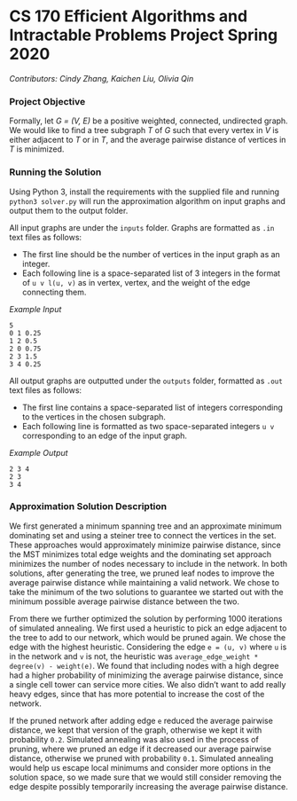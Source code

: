 # CS 170 Efficient Algorithms and Intractable Problems Project Spring 2020
_Contributors: Cindy Zhang, Kaichen Liu, Olivia Qin_
### Project Objective

Formally, let _G = (V, E)_ be a positive weighted, connected, undirected graph. We would like to find a tree subgraph _T_ of _G_ such that every vertex in _V_ is either adjacent to _T_ or in _T_, and the average pairwise distance of vertices in _T_ is minimized.

### Running the Solution
Using Python 3, install the requirements with the supplied file and running ```python3 solver.py``` will run the approximation algorithm on input graphs and output them to the output folder.

All input graphs are under the ```inputs``` folder. Graphs are formatted as ```.in``` text files as follows:
   - The first line should be the number of vertices in the input graph as an integer.
   - Each following line is a space-separated list of 3 integers in the format of ```u v l(u, v)``` as in vertex, vertex, and the weight of the edge connecting them.

_Example Input_
```
5
0 1 0.25
1 2 0.5
2 0 0.75
2 3 1.5
3 4 0.25
```

All output graphs are outputted under the ```outputs``` folder, formatted as ```.out``` text files as follows:
  - The first line contains a space-separated list of integers corresponding to the vertices in the chosen subgraph.
  - Each following line is formatted as two space-separated integers ```u v``` corresponding to an edge of the input graph.

_Example Output_
```
2 3 4
2 3
3 4
```

### Approximation Solution Description

We first generated a minimum spanning tree and an approximate minimum dominating set and using a steiner tree to connect the vertices in the set. These approaches would approximately minimize pairwise distance, since the MST minimizes total edge weights and the dominating set approach minimizes the number of nodes necessary to include in the network. In both solutions, after generating the tree, we pruned leaf nodes to improve the average pairwise distance while maintaining a valid network. We chose to take the minimum of the two solutions to guarantee we started out with the minimum possible average pairwise distance between the two.

From there we further optimized the solution by performing 1000 iterations of simulated annealing. We first used a heuristic to pick an edge adjacent to the tree to add to our network, which would be pruned again. We chose the edge with the highest heuristic. Considering the edge ```e = (u, v)``` where ```u``` is in the network and ```v``` is not, the heuristic was ```average_edge_weight * degree(v) - weight(e)```. We found that including nodes with a high degree had a higher probability of minimizing the average pairwise distance, since a single cell tower can service more cities. We also didn’t want to add really heavy edges, since that has more potential to increase the cost of the network.

If the pruned network after adding edge ```e``` reduced the average pairwise distance, we kept that version of the graph, otherwise we kept it with probability ```0.2```. Simulated annealing was also used in the process of pruning, where we pruned an edge if it decreased our average pairwise distance, otherwise we pruned with probability ```0.1```. Simulated annealing would help us escape local minimums and consider more options in the solution space, so we made sure that we would still consider removing the edge despite possibly temporarily increasing the average pairwise distance.

